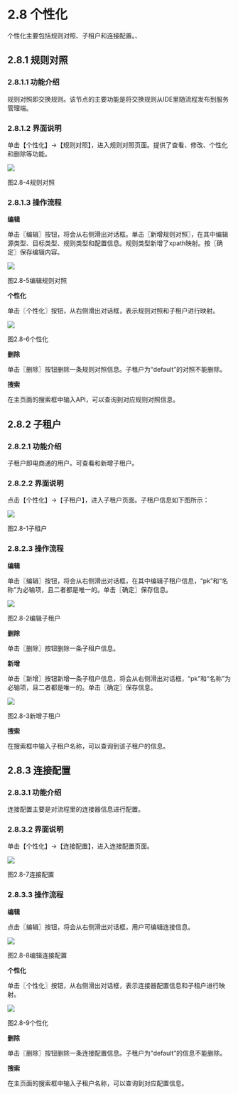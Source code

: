 # 2.8 个性化

个性化主要包括规则对照、子租户和连接配置。、

## 2.8.1 规则对照

### 2.8.1.1 功能介绍

规则对照即交换规则。该节点的主要功能是将交换规则从IDE里随流程发布到服务管理端。

### 2.8.1.2 界面说明

单击【个性化】→【规则对照】，进入规则对照页面。提供了查看、修改、个性化和删除等功能。

![](/assets/5-/8/image180.png)
 
图2.8-4规则对照

### 2.8.1.3 操作流程

**编辑**

单击〖编辑〗按钮，将会从右侧滑出对话框。单击〖新增规则对照〗，在其中编辑源类型、目标类型、规则类型和配置信息。规则类型新增了xpath映射。按〖确定〗保存编辑内容。

![](/assets/5-/8/image181.png)
 
图2.8-5编辑规则对照

**个性化**

单击〖个性化〗按钮，从右侧滑出对话框，表示规则对照和子租户进行映射。

![](/assets/5-/8/image182.png)

 
图2.8-6个性化

**删除**

单击〖删除〗按钮删除一条规则对照信息。子租户为“default”的对照不能删除。

**搜索**

在主页面的搜索框中输入API，可以查询到对应规则对照信息。


## 2.8.2 子租户

### 2.8.2.1 功能介绍

子租户即电商通的用户。可查看和新增子租户。

### 2.8.2.2 界面说明

点击【个性化】→【子租户】，进入子租户页面。子租户信息如下图所示：

![](/assets/5-/8/image177.png)
 
图2.8-1子租户

### 2.8.2.3 操作流程

**编辑**

单击〖编辑〗按钮，将会从右侧滑出对话框，在其中编辑子租户信息，“pk”和“名称”为必输项，且二者都是唯一的。单击〖确定〗保存信息。

![](/assets/5-/8/image178.png)
 
图2.8-2编辑子租户

**删除**

单击〖删除〗按钮删除一条子租户信息。

**新增**

单击〖新增〗按钮新增一条子租户信息，将会从右侧滑出对话框，“pk”和“名称”为必输项，且二者都是唯一的。单击〖确定〗保存信息。

![](/assets/5-/8/image179.png)
 
图2.8-3新增子租户

**搜索**

在搜索框中输入子租户名称，可以查询到该子租户的信息。

## 2.8.3 连接配置

### 2.8.3.1 功能介绍

连接配置主要是对流程里的连接器信息进行配置。

### 2.8.3.2 界面说明

单击【个性化】→【连接配置】，进入连接配置页面。

![](/assets/5-/8/image183.png)
 
图2.8-7连接配置

### 2.8.3.3 操作流程

**编辑**

点击〖编辑〗按钮，将会从右侧滑出对话框，用户可编辑连接信息。

![](/assets/5-/8/image184.png)
 
图2.8-8编辑连接配置

**个性化**

单击〖个性化〗按钮，从右侧滑出对话框，表示连接器配置信息和子租户进行映射。

![](/assets/5-/8/image185.png)
 
图2.8-9个性化

**删除**

单击〖删除〗按钮删除一条连接配置信息。子租户为“default”的信息不能删除。

**搜索**

在主页面的搜索框中输入子租户名称，可以查询到对应配置信息。
